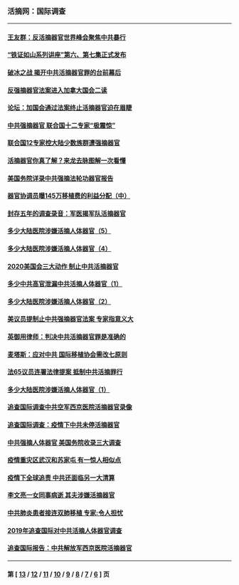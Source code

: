 ### 活摘网：国际调查
---
#### [王友群：反活摘器官世界峰会聚焦中共暴行](../../pages/nf5947/n13250738.md?09230430) 
#### [“铁证如山系列讲座”第六、第七集正式发布](../../pages/nf5947/n13106287.md?09230430) 
#### [破冰之战 揭开中共活摘器官罪的台前幕后](../../pages/nf5947/n13082457.md?09230430) 
#### [反强摘器官法案进入加拿大国会二读](../../pages/nf5947/n13033450.md?09230430) 
#### [论坛：加国会通过法案终止活摘器官迫在眉睫](../../pages/nf5947/n13029839.md?09230430) 
#### [中共强摘器官 联合国十二专家“极震惊”](../../pages/nf5947/n13024313.md?09230430) 
#### [联合国12专家控大陆少数族群遭强摘器官](../../pages/nf5947/n13023877.md?09230430) 
#### [活摘器官你真了解？来龙去脉图解一次看懂](../../pages/nf5947/n13013820.md?09230430) 
#### [美国务院详录中共强摘法轮功器官报告](../../pages/nf5947/n12944519.md?09230430) 
#### [器官协调员曝145万移植费的利益分配（中）](../../pages/nf5947/n12894547.md?09230430) 
#### [封存五年的调查录音：军医揭军队活摘器官](../../pages/nf5947/n12798692.md?09230430) 
#### [多少大陆医院涉嫌活摘人体器官（5）](../../pages/nf5947/n12768383.md?09230430) 
#### [多少大陆医院涉嫌活摘人体器官（4）](../../pages/nf5947/n12664434.md?09230430) 
#### [2020美国会三大动作 制止中共活摘器官](../../pages/nf5947/n12682004.md?09230430) 
#### [多少中共高官泄漏中共活摘人体器官（1）](../../pages/nf5947/n12671234.md?09230430) 
#### [多少大陆医院涉嫌活摘人体器官（2）](../../pages/nf5947/n12655589.md?09230430) 
#### [美议员提制止中共强摘器官法案 专家指意义大](../../pages/nf5947/n12630561.md?09230430) 
#### [英御用律师：判决中共活摘器官罪是准确的](../../pages/nf5947/n12580740.md?09230430) 
#### [麦塔斯：应对中共 国际移植协会需改七原则](../../pages/nf5947/n12514711.md?09230430) 
#### [法65议员连署法律提案 抵制中共活摘罪行](../../pages/nf5947/n12437047.md?09230430) 
#### [多少大陆医院涉嫌活摘人体器官（1）](../../pages/nf5947/n12414284.md?09230430) 
#### [追查国际调查中共空军西京医院活摘器官录像](../../pages/nf5947/n12348837.md?09230430) 
#### [追查国际调查：疫情下中共未停活摘器官](../../pages/nf5947/n12273415.md?09230430) 
#### [中共强摘人体器官 美国务院收录三大调查](../../pages/nf5947/n12181488.md?09230430) 
#### [疫情重灾区武汉和苏家屯 有一惊人相似点](../../pages/nf5947/n12150824.md?09230430) 
#### [疫情下全球追责 中共还面临另一大清算](../../pages/nf5947/n12070397.md?09230430) 
#### [李文亮一女同事病逝 其夫涉嫌活摘器官](../../pages/nf5947/n11957882.md?09230430) 
#### [中共肺炎患者接连双肺移植 专家:令人担忧](../../pages/nf5947/n11945516.md?09230430) 
#### [2019年追查国际对中共活摘人体器官调查](../../pages/nf5947/n11917733.md?09230430) 
#### [追查国际报告：中共解放军西京医院活摘器官](../../pages/nf5947/n11838359.md?09230430) 

---
#### 第 [ [13](./13.md?09230430) / [12](./12.md?09230430) / [11](./11.md?09230430) / [10](./10.md?09230430) / [9](./9.md?09230430) / [8](./8.md?09230430) / [7](./7.md?09230430) / [6](./6.md?09230430) ] 页
